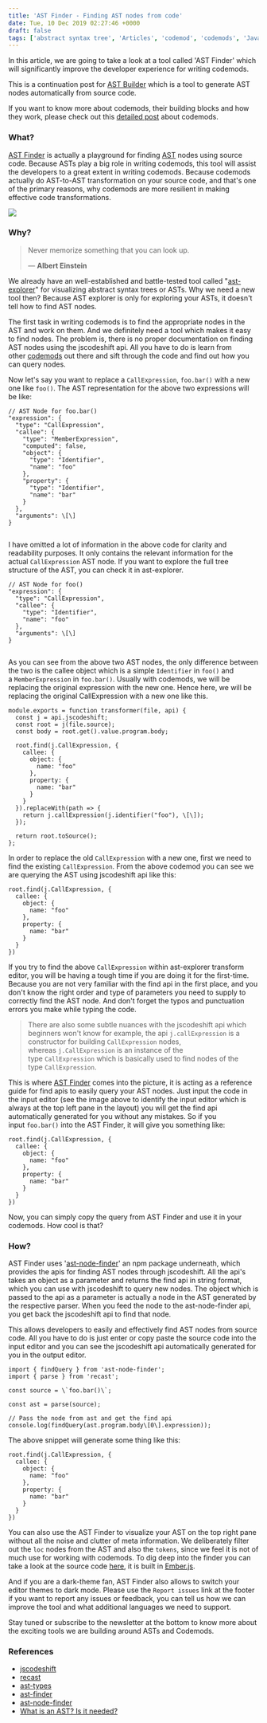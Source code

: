 ```yaml
---
title: 'AST Finder - Finding AST nodes from code'
date: Tue, 10 Dec 2019 02:27:46 +0000
draft: false
tags: ['abstract syntax tree', 'Articles', 'codemod', 'codemods', 'Javascript', 'jscodeshift']
---
```


In this article, we are going to take a look at a tool called 'AST Finder' which will significantly improve the developer experience for writing codemods.

This is a continuation post for [AST Builder](/2019/12/ast-builder-building-ast-nodes-from-code/) which is a tool to generate AST nodes automatically from source code.

If you want to know more about codemods, their building blocks and how they work, please check out this [detailed post](/2019/03/codemods-the-new-age-saviors-for-js-developers/) about codemods.

### What?

[AST Finder](https://rajasegar.github.io/ast-finder/) is actually a playground for finding [AST](http://en.wikipedia.org/wiki/Abstract_syntax_tree) nodes using source code. Because ASTs play a big role in writing codemods, this tool will assist the developers to a great extent in writing codemods. Because codemods actually do AST-to-AST transformation on your source code, and that's one of the primary reasons, why codemods are more resilient in making effective code transformations.

![](/wp-content/uploads/2019/12/ast-finder-annotated.jpg)

### Why?

> Never memorize something that you can look up.
> 
> ― **Albert Einstein**

We already have an well-established and battle-tested tool called "[ast-explorer](https://astexplorer.net/)" for visualizing abstract syntax trees or ASTs. Why we need a new tool then? Because AST explorer is only for exploring your ASTs, it doesn't tell how to find AST nodes.

The first task in writing codemods is to find the appropriate nodes in the AST and work on them. And we definitely need a tool which makes it easy to find nodes. The problem is, there is no proper documentation on finding AST nodes using the jscodeshift api. All you have to do is learn from other [codemods](https://github.com/reactjs/react-codemod) out there and sift through the code and find out how you can query nodes.

Now let's say you want to replace a `CallExpression`, `foo.bar()` with a new one like `foo()`. The AST representation for the above two expressions will be like:

```
// AST Node for foo.bar()
"expression": {
  "type": "CallExpression",
  "callee": {
    "type": "MemberExpression",
    "computed": false,
    "object": {
      "type": "Identifier",
      "name": "foo"
    },
    "property": {
      "type": "Identifier",
      "name": "bar"
    }
  },
  "arguments": \[\]
}


```

I have omitted a lot of information in the above code for clarity and readability purposes. It only contains the relevant information for the actual `CallExpression` AST node. If you want to explore the full tree structure of the AST, you can check it in ast-explorer.

```
// AST Node for foo()
"expression": {
  "type": "CallExpression",
  "callee": {
    "type": "Identifier",
    "name": "foo"
  },
  "arguments": \[\]
}


```

As you can see from the above two AST nodes, the only difference between the two is the callee object which is a simple `Identifier` in `foo()` and a `MemberExpression` in `foo.bar()`. Usually with codemods, we will be replacing the original expression with the new one. Hence here, we will be replacing the original CallExpression with a new one like this.

```
module.exports = function transformer(file, api) {
  const j = api.jscodeshift;
  const root = j(file.source);
  const body = root.get().value.program.body;

  root.find(j.CallExpression, {
    callee: {
      object: {
        name: "foo"
      },
      property: {
        name: "bar"
      }
    }
  }).replaceWith(path => {
    return j.callExpression(j.identifier("foo"), \[\]);
  });

  return root.toSource();
};
```

In order to replace the old `CallExpression` with a new one, first we need to find the existing `CallExpression`. From the above codemod you can see we are querying the AST using jscodeshift api like this:

```
root.find(j.CallExpression, {
  callee: {
    object: {
      name: "foo"
    },
    property: {
      name: "bar"
    }
  }
})

```

If you try to find the above `CallExpression` within ast-explorer transform editor, you will be having a tough time if you are doing it for the first-time. Because you are not very familiar with the find api in the first place, and you don't know the right order and type of parameters you need to supply to correctly find the AST node. And don't forget the typos and punctuation errors you make while typing the code.

> There are also some subtle nuances with the jscodeshift api which beginners won't know for example, the api `j.callExpression` is a constructor for building `CallExpression` nodes, whereas `j.CallExpression` is an instance of the type `CallExpression` which is basically used to find nodes of the type `CallExpression`.

This is where [AST Finder](https://rajasegar.github.io/ast-finder/) comes into the picture, it is acting as a reference guide for find apis to easily query your AST nodes. Just input the code in the input editor (see the image above to identify the input editor which is always at the top left pane in the layout) you will get the find api automatically generated for you without any mistakes. So if you input `foo.bar()` into the AST Finder, it will give you something like:

```
root.find(j.CallExpression, {
  callee: {
    object: {
      name: "foo"
    },
    property: {
      name: "bar"
    }
  }
})

```

Now, you can simply copy the query from AST Finder and use it in your codemods. How cool is that?

### How?

AST Finder uses '[ast-node-finder](https://github.com/rajasegar/ast-node-finder)' an npm package underneath, which provides the apis for finding AST nodes through jscodeshift. All the api's takes an object as a parameter and returns the find api in string format, which you can use with jscodeshift to query new nodes. The object which is passed to the api as a parameter is actually a node in the AST generated by the respective parser. When you feed the node to the ast-node-finder api, you get back the jscodeshift api to find that node.

This allows developers to easily and effectively find AST nodes from source code. All you have to do is just enter or copy paste the source code into the input editor and you can see the jscodeshift api automatically generated for you in the output editor.

```
import { findQuery } from 'ast-node-finder';
import { parse } from 'recast';

const source = \`foo.bar()\`;

const ast = parse(source);

// Pass the node from ast and get the find api
console.log(findQuery(ast.program.body\[0\].expression));
```

The above snippet will generate some thing like this:

```
root.find(j.CallExpression, {
  callee: {
    object: {
      name: "foo"
    },
    property: {
      name: "bar"
    }
  }
})

```

You can also use the AST Finder to visualize your AST on the top right pane without all the noise and clutter of meta information. We deliberately filter out the `loc` nodes from the AST and also the `tokens`, since we feel it is not of much use for working with codemods. To dig deep into the finder you can take a look at the source code [here](https://github.com/rajasegar/ast-finder), it is built in [Ember.js](https://emberjs.com/).

And if you are a dark-theme fan, AST Finder also allows to switch your editor themes to dark mode. Please use the `Report issues` link at the footer if you want to report any issues or feedback, you can tell us how we can improve the tool and what additional languages we need to support.

Stay tuned or subscribe to the newsletter at the bottom to know more about the exciting tools we are building around ASTs and Codemods.

### References

*   [jscodeshift](https://github.com/facebook/jscodeshift)
*   [recast](https://github.com/benjamn/recast)
*   [ast-types](https://github.com/benjamn/ast-types)
*   [ast-finder](https://rajasegar.github.io/ast-finder/)
*   [ast-node-finder](https://github.com/rajasegar/ast-node-finder)
*   [What is an AST? Is it needed?](https://stackoverflow.com/questions/11894326/what-is-an-abstract-syntax-tree-is-it-needed)
